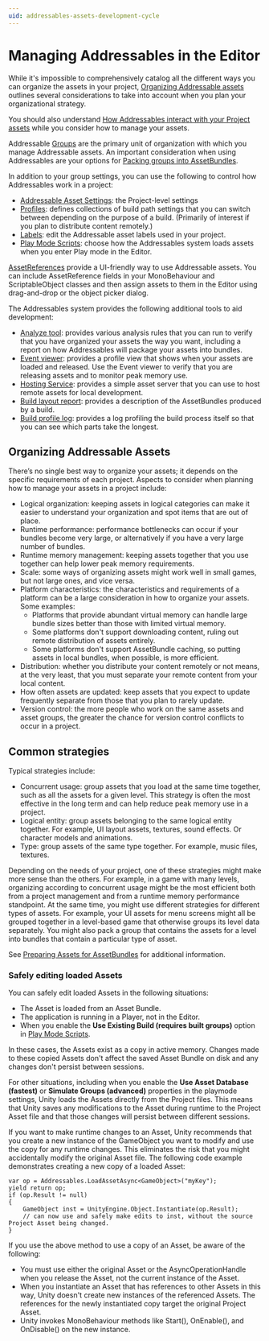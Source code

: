 ```yaml
---
uid: addressables-assets-development-cycle
---
```


# Managing Addressables in the Editor

While it's impossible to comprehensively catalog all the different ways you can organize the assets in your project, [Organizing Addressable assets] outlines several considerations to take into account when you plan your organizational strategy.

You should also understand [How Addressables interact with your Project assets] while you consider how to manage your assets.

Addressable [Groups] are the primary unit of organization with which you manage Addressable assets. An important consideration when using Addressables are your options for [Packing groups into AssetBundles].

In addition to your group settings, you can use the following to control how Addressables work in a project:

* [Addressable Asset Settings]\: the Project-level settings
* [Profiles]: defines collections of build path settings that you can switch between depending on the purpose of a build. (Primarily of interest if you plan to distribute content remotely.)
* [Labels]: edit the Addressable asset labels used in your project.  
* [Play Mode Scripts]: choose how the Addressables system loads assets when you enter Play mode in the Editor.

[AssetReferences] provide a UI-friendly way to use Addressable assets. You can include AssetReference fields in your MonoBehaviour and ScriptableObject classes and then assign assets to them in the Editor using drag-and-drop or the object picker dialog.

The Addressables system provides the following additional tools to aid development:

* [Analyze tool]\: provides various analysis rules that you can run to verify that you have organized your assets the way you want, including a report on how Addressables will package your assets into bundles.
* [Event viewer]: provides a profile view that shows when your assets are loaded and released.  Use the Event viewer to verify that you are releasing assets and to monitor peak memory use.
* [Hosting Service]: provides a simple asset server that you can use to host remote assets for local development.
* [Build layout report]: provides a description of the AssetBundles produced by a build.
* [Build profile log]: provides a log profiling the build process itself so that you can see which parts take the longest.

## Organizing Addressable Assets

There’s no single best way to organize your assets; it depends on the specific requirements of each project. Aspects to consider when planning how to manage your assets in a project include:

* Logical organization: keeping assets in logical categories can make it easier to understand your organization and spot items that are out of place.
* Runtime performance: performance bottlenecks can occur if your bundles become very large, or alternatively if you have a very large number of bundles.
* Runtime memory management: keeping assets together that you use together can help lower peak memory requirements.
* Scale: some ways of organizing assets might work well in small games, but not large ones, and vice versa.
* Platform characteristics: the characteristics and requirements of a platform can be a large consideration in how to organize your assets. Some examples:
  * Platforms that provide abundant virtual memory can handle large bundle sizes better than those with limited virtual memory. 
  * Some platforms don't support downloading content, ruling out remote distribution of assets entirely. 
  * Some platforms don't support AssetBundle caching, so putting assets in local bundles, when possible, is more efficient.
* Distribution: whether you distribute your content remotely or not means, at the very least, that you must separate your remote content from your local content.  
* How often assets are updated: keep assets that you expect to update frequently separate from those that you plan to rarely update.
* Version control: the more people who work on the same assets and asset groups, the greater the chance for version control conflicts to occur in a project.

## Common strategies

Typical strategies include:

* Concurrent usage: group assets that you load at the same time together, such as all the assets for a given level. This strategy is often the most effective in the long term and can help reduce peak memory use in a project.
* Logical entity: group assets belonging to the same logical entity together. For example, UI layout assets, textures, sound effects. Or character models and animations.
* Type: group assets of the same type together. For example, music files, textures.

Depending on the needs of your project, one of these strategies might make more sense than the others. For example, in a game with many levels, organizing according to concurrent usage might be the most efficient both from a project management and from a runtime memory performance standpoint. At the same time, you might use different strategies for different types of assets. For example, your UI assets for menu screens might all be grouped together in a level-based game that otherwise groups its level data separately. You might also pack a group that contains the assets for a level into bundles that contain a particular type of asset.

See [Preparing Assets for AssetBundles] for additional information.

<a name="faq-edit-loaded-assets"></a>
### Safely editing loaded Assets

You can safely edit loaded Assets in the following situations:

* The Asset is loaded from an Asset Bundle.
* The application is running in a Player, not in the Editor.
* When you enable the **Use Existing Build (requires built groups)** option in [Play Mode Scripts].

In these cases, the Assets exist as a copy in active memory. Changes made to these copied Assets don't affect the saved Asset Bundle on disk and any changes don't persist between sessions.

For other situations, including when you enable the **Use Asset Database (fastest)** or **Simulate Groups (advanced)** properties in the playmode settings, Unity loads the Assets directly from the Project files. This means that Unity saves any modifications to the Asset during runtime to the Project Asset file and that those changes will persist between different sessions.

If you want to make runtime changes to an Asset, Unity recommends that you create a new instance of the GameObject you want to modify and use the copy for any runtime changes. This eliminates the risk that you might accidentally modify the original Asset file. The following code example demonstrates creating a new copy of a loaded Asset:

```
var op = Addressables.LoadAssetAsync<GameObject>("myKey");
yield return op;
if (op.Result != null)
{
    GameObject inst = UnityEngine.Object.Instantiate(op.Result);
    // can now use and safely make edits to inst, without the source Project Asset being changed.
}
```

If you use the above method to use a copy of an Asset, be aware of the following:
* You must use either the original Asset or the AsyncOperationHandle when you release the Asset, not the current instance of the Asset.
* When you instantiate an Asset that has references to other Assets in this way, Unity doesn't create new instances of the referenced Assets. The references for the newly instantiated copy target the original Project Asset.
* Unity invokes MonoBehaviour methods like Start(), OnEnable(), and OnDisable() on the new instance.

[Addressable Asset Settings]: xref:addressables-asset-settings
[Analyze tool]: xref:addressables-analyze-tool
[AssetReferences]: xref:addressables-asset-references
[Event viewer]: xref:addressables-event-viewer
[Groups]: xref:addressables-groups
[Hosting Service]: xref:addressables-asset-hosting-services
[How Addressables interact with your Project assets]: xref:addressables-asset-dependencies
[Labels]: xref:addressables-labels
[Organizing Addressable assets]: #organizing-addressable-assets
[Play Mode Scripts]: xref:addressables-groups-window#play-mode-scripts
[Profiles]: xref:addressables-profiles
[Build layout report]: xref:addressables-build-layout-report
[Build profile log]: xref:addressables-build-profile-log
[Packing groups into AssetBundles]: xref:addressables-packing-groups
[Preparing Assets for AssetBundles]: xref:AssetBundles-Preparing
